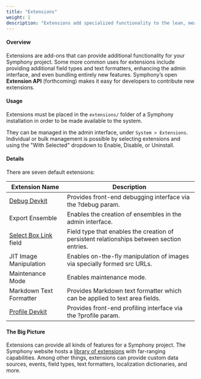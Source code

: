 ```yaml
---
title: "Extensions"
weight: 1
description: "Extensions add specialized functionality to the lean, mean Symphony core."
---
```


#### Overview

Extensions are add-ons that can provide additional functionality for your Symphony project. Some more common uses for extensions include providing additional <a rel="concept">field types</a> and <a rel="concept">text formatters</a>, enhancing the <a rel="concept">admin interface</a>, and even bundling entirely new features. Symphony’s open **Extension API** (forthcoming) makes it easy for developers to contribute new extensions.

#### Usage

Extensions must be placed in the `extensions/` folder of a Symphony installation in order to be made available to the system.

They can be managed in the admin interface, under `System > Extensions`. Individual or bulk management is possible by selecting extensions and using the "With Selected" dropdown to Enable, Disable, or Uninstall.

#### Details

There are seven default extensions:

Extension Name | Description
-------------- | -----------
<a rel="concept" href="devkits#debug-devkit">Debug Devkit</a> | Provides front-end debugging interface via the ?debug param.
Export Ensemble | Enables the creation of <a rel="concept">ensembles</a> in the admin interface.
<a rel="concept" href="field-types#select-box-link">Select Box Link</a> field | Field type that enables the creation of persistent relationships between section entries.
<a rel="concept">JIT Image Manipulation</a> | Enables on-the-fly manipulation of images via specially formed src URLs.
<a rel="concept">Maintenance Mode</a> | Enables maintenance mode.
Markdown Text Formatter | Provides Markdown text formatter which can be applied to text area fields.
<a rel="concept" href="devkits#profile-devkit">Profile Devkit</a> | Provides front-end profiling interface via the ?profile param.

#### The Big Picture

Extensions can provide all kinds of features for a Symphony project. The Symphony website hosts a <a href="/download/extensions">library of extensions</a> with far-ranging capabilities. Among other things, extensions can provide custom <a rel="concept">data sources</a>, <a rel="concept">events</a>, field types, text formatters, localization dictionaries, and more.
